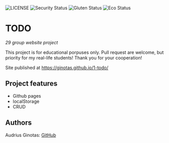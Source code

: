 ![LICENSE](https://img.shields.io/badge/license-MIT-blue.svg?style=flat-square)
![Security Status](https://img.shields.io/security-headers?label=Security&url=https%3A%2F%2Fgithub.com&style=flat-square)
![Gluten Status](https://img.shields.io/badge/Gluten-Free-green.svg)
![Eco Status](https://img.shields.io/badge/ECO-Friendly-green.svg)

# TODO

_29 group website project_

This project is for educational porpuses only. Pull request are welcome, but priority for my real-life students! Thank you for your cooperation!

Site published at https://ginotas.github.io/1-todo/



## Project features

- Github pages
- localStorage
- CRUD


## Authors

Audrius Ginotas: [GitHub](https://github.com/ginotas)